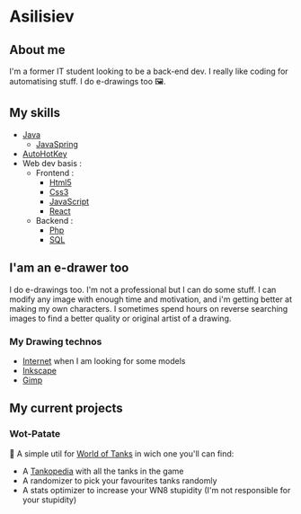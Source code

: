 # Asilisiev

## About me

I'm a former IT student looking to be a back-end dev. I really like coding for automatising stuff. I do e-drawings too 🖼️.

## My skills

- [Java](https://www.java.com/en/)
  - [JavaSpring](https://spring.io/)
- [AutoHotKey](https://www.autohotkey.com/)
- Web dev basis :
  - Frontend :
    - [Html5](https://www.w3schools.com/html/)
    - [Css3](https://www.w3schools.com/css/)
    - [JavaScript](https://www.javascript.com/)
    - [React](https://reactjs.org/)
  - Backend :
    - [Php](https://www.php.net/)
    - [SQL](https://www.mysql.com/)

## I'am an e-drawer too

I do e-drawings too. I'm not a professional but I can do some stuff. I can modify any image with enough time and motivation, and i'm getting better at making my own characters. I sometimes spend hours on reverse searching images to find a better quality or original artist of a drawing.

### My Drawing technos

- [Internet](https://www.internet.com/) when I am looking for some models
- [Inkscape](https://inkscape.org/)
- [Gimp](https://www.gimp.org/)

## My current projects

### Wot-Patate

🍟 A simple util for [World of Tanks](https://worldoftanks.eu) in wich one you'll can find:

- A [Tankopedia](https://worldoftanks.eu/fr/encyclopedia/vehicles/) with all the tanks in the game
- A randomizer to pick your favourites tanks randomly
- A stats optimizer to increase your WN8 stupidity (I'm not responsible for your stupidity)
